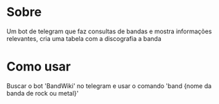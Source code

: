 # Sobre

Um bot de telegram que faz consultas de bandas e mostra informações relevantes, cria uma tabela com a discografia a banda

# Como usar

Buscar o bot 'BandWiki' no telegram e usar o comando 'band {nome da banda de rock ou metal}'

